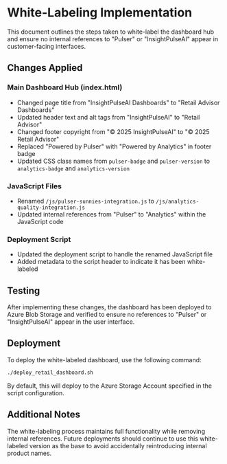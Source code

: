 # White-Labeling Implementation

This document outlines the steps taken to white-label the dashboard hub and ensure no internal references to "Pulser" or "InsightPulseAI" appear in customer-facing interfaces.

## Changes Applied

### Main Dashboard Hub (index.html)
- Changed page title from "InsightPulseAI Dashboards" to "Retail Advisor Dashboards"
- Updated header text and alt tags from "InsightPulseAI" to "Retail Advisor"
- Changed footer copyright from "© 2025 InsightPulseAI" to "© 2025 Retail Advisor"
- Replaced "Powered by Pulser" with "Powered by Analytics" in footer badge
- Updated CSS class names from `pulser-badge` and `pulser-version` to `analytics-badge` and `analytics-version`

### JavaScript Files
- Renamed `/js/pulser-sunnies-integration.js` to `/js/analytics-quality-integration.js`
- Updated internal references from "Pulser" to "Analytics" within the JavaScript code

### Deployment Script
- Updated the deployment script to handle the renamed JavaScript file
- Added metadata to the script header to indicate it has been white-labeled

## Testing

After implementing these changes, the dashboard has been deployed to Azure Blob Storage and verified to ensure no references to "Pulser" or "InsightPulseAI" appear in the user interface.

## Deployment

To deploy the white-labeled dashboard, use the following command:

```bash
./deploy_retail_dashboard.sh
```

By default, this will deploy to the Azure Storage Account specified in the script configuration.

## Additional Notes

The white-labeling process maintains full functionality while removing internal references. Future deployments should continue to use this white-labeled version as the base to avoid accidentally reintroducing internal product names.